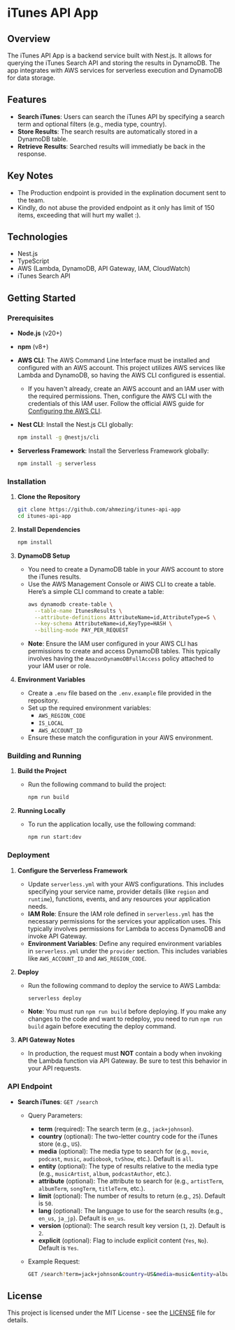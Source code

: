 # iTunes API App

## Overview
The iTunes API App is a backend service built with Nest.js. It allows for querying the iTunes Search API and storing the results in DynamoDB. The app integrates with AWS services for serverless execution and DynamoDB for data storage.

## Features
- **Search iTunes**: Users can search the iTunes API by specifying a search term and optional filters (e.g., media type, country).
- **Store Results**: The search results are automatically stored in a DynamoDB table.
- **Retrieve Results**: Searched results will immediatly be back in the response.
 
## Key Notes

- The Production endpoint is provided in the explination document sent to the team.
- Kindly, do not abuse the provided endpoint as it only has limit of 150 items, exceeding that will hurt my wallet :).

## Technologies
- Nest.js
- TypeScript
- AWS (Lambda, DynamoDB, API Gateway, IAM, CloudWatch)
- iTunes Search API

## Getting Started

### Prerequisites
- **Node.js** (v20+)
- **npm** (v8+)
- **AWS CLI**: The AWS Command Line Interface must be installed and configured with an AWS account. This project utilizes AWS services like Lambda and DynamoDB, so having the AWS CLI configured is essential.
    - If you haven't already, create an AWS account and an IAM user with the required permissions. Then, configure the AWS CLI with the credentials of this IAM user. Follow the official AWS guide for [Configuring the AWS CLI](https://docs.aws.amazon.com/cli/latest/userguide/cli-configure-quickstart.html).
- **Nest CLI**: Install the Nest.js CLI globally:
    ```bash
    npm install -g @nestjs/cli
    ```

- **Serverless Framework**: Install the Serverless Framework globally:
    ```bash
    npm install -g serverless
    ```

### Installation
1. **Clone the Repository**
    ```bash
    git clone https://github.com/ahmezing/itunes-api-app
    cd itunes-api-app
    ```

2. **Install Dependencies**
    ```bash
    npm install
    ```

3. **DynamoDB Setup**
    - You need to create a DynamoDB table in your AWS account to store the iTunes results.
    - Use the AWS Management Console or AWS CLI to create a table. Here’s a simple CLI command to create a table:
      ```bash
      aws dynamodb create-table \
        --table-name ItunesResults \
        --attribute-definitions AttributeName=id,AttributeType=S \
        --key-schema AttributeName=id,KeyType=HASH \
        --billing-mode PAY_PER_REQUEST
      ```
    - **Note**: Ensure the IAM user configured in your AWS CLI has permissions to create and access DynamoDB tables. This typically involves having the `AmazonDynamoDBFullAccess` policy attached to your IAM user or role.

4. **Environment Variables**
    - Create a `.env` file based on the `.env.example` file provided in the repository.
    - Set up the required environment variables:
      - `AWS_REGION_CODE`
      - `IS_LOCAL`
      - `AWS_ACCOUNT_ID`
    - Ensure these match the configuration in your AWS environment.

### Building and Running

1. **Build the Project**
    - Run the following command to build the project:
      ```bash
      npm run build
      ```

2. **Running Locally**
    - To run the application locally, use the following command:
      ```bash
      npm run start:dev
      ```

### Deployment

1. **Configure the Serverless Framework**
    - Update `serverless.yml` with your AWS configurations. This includes specifying your service name, provider details (like `region` and `runtime`), functions, events, and any resources your application needs.
    - **IAM Role**: Ensure the IAM role defined in `serverless.yml` has the necessary permissions for the services your application uses. This typically involves permissions for Lambda to access DynamoDB and invoke API Gateway.
    - **Environment Variables**: Define any required environment variables in `serverless.yml` under the `provider` section. This includes variables like `AWS_ACCOUNT_ID` and `AWS_REGION_CODE`.

2. **Deploy**
    - Run the following command to deploy the service to AWS Lambda:
      ```bash
      serverless deploy
      ```

    - **Note**: You must run `npm run build` before deploying. If you make any changes to the code and want to redeploy, you need to run `npm run build` again before executing the deploy command.

3. **API Gateway Notes**
    - In production, the request must **NOT** contain a body when invoking the Lambda function via API Gateway. Be sure to test this behavior in your API requests.

### API Endpoint

- **Search iTunes**: `GET /search`
  - Query Parameters:
    - **term** (required): The search term (e.g., `jack+johnson`).
    - **country** (optional): The two-letter country code for the iTunes store (e.g., `US`).
    - **media** (optional): The media type to search for (e.g., `movie`, `podcast`, `music`, `audiobook`, `tvShow`, etc.). Default is `all`.
    - **entity** (optional): The type of results relative to the media type (e.g., `musicArtist`, `album`, `podcastAuthor`, etc.).
    - **attribute** (optional): The attribute to search for (e.g., `artistTerm`, `albumTerm`, `songTerm`, `titleTerm`, etc.).
    - **limit** (optional): The number of results to return (e.g., `25`). Default is `50`.
    - **lang** (optional): The language to use for the search results (e.g., `en_us`, `ja_jp`). Default is `en_us`.
    - **version** (optional): The search result key version (`1`, `2`). Default is `2`.
    - **explicit** (optional): Flag to include explicit content (`Yes`, `No`). Default is `Yes`.


  - Example Request:
     ```bash
     GET /search?term=jack+johnson&country=US&media=music&entity=album&limit=10&explicit=No
     ```

## License
This project is licensed under the MIT License - see the [LICENSE](https://github.com/ahmezing/itunes-api-app/blob/main/LICENSE) file for details.
